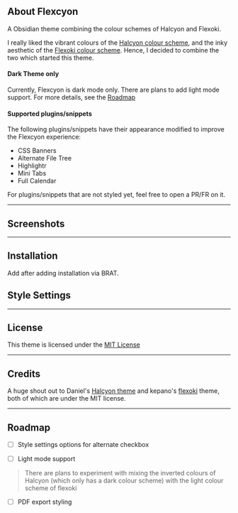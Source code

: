 ## About Flexcyon
A Obsidian theme combining the colour schemes of Halcyon and Flexoki.

I really liked the vibrant colours of the [Halcyon colour scheme](https://halcyon-theme.netlify.app/), and the inky aesthetic of the [Flexoki colour scheme](https://stephango.com/flexoki). Hence, I decided to combine the two which started this theme.

#### Dark Theme only
Currently, Flexcyon is dark mode only. There are plans to add light mode support. For more details, see the [Roadmap](#Roadmap)

#### Supported plugins/snippets 
The following plugins/snippets have their appearance modified to improve the Flexcyon experience:
- CSS Banners
- Alternate File Tree
- Highlightr
- Mini Tabs
- Full Calendar

For plugins/snippets that are not styled yet, feel free to open a PR/FR on it.

___
## Screenshots

___
## Installation
Add after adding installation via BRAT.

## Style Settings

___
## License
This theme is licensed under the [MIT License](./LICENSE)

___
## Credits
A huge shout out to Daniel's [Halcyon theme](https://github.com/dbarenholz/halcyon-obsidian) and kepano's [flexoki](https://github.com/kepano/flexoki-obsidian) theme, both of which are under the MIT license.

___
## Roadmap
- [ ] Style settings options for alternate checkbox

- [ ] Light mode support
 > There are plans to experiment with mixing the inverted colours of Halcyon (which only has a dark colour scheme) with the light colour scheme of flexoki

- [ ] PDF export styling
